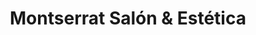 ---
title: "Montserrat Salón & Estética"
url: /san-juan/montserrat-salon-and-estetica/
shop: beauty
---